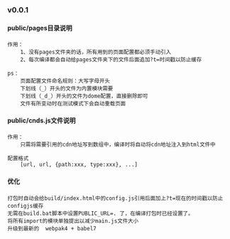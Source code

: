 ### v0.0.1


#### public/pages目录说明

    作用：
        1、没有pages文件夹的话，所有用到的页面配置都必须手动引入
        2、每次编译都会自动给pages文件夹下的文件后面追加?t=时间戳以防止缓存 

    ps：
        页面配置文件命名规则：大写字母开头
        下划线（_）开头的文件为内置模块需要
        下划线（_d_）开头的文件为dome配置，直接删除即可
        文件有所变动时在测试模式下会自动重载页面

#### public/cnds.js文件说明

    作用：
        只需将需要引用的cdn地址写到数组中，编译时将自动将cdn地址注入到html文件中
    
    配置格式
        [url, url, {path:xxx, type:xxx}, ...]


####  优化

    打包时自动会给build/index.html中的config.js引用后面加上?t=现在的时间戳以防止configjs缓存 
    无需在build.bat脚本中设置PUBLIC_URL=. 了，在编译打包时已经设置了。 
    将所有import的模块单独提出以减少main.js文件大小
    升级到最新的  webpak4 + babel7
